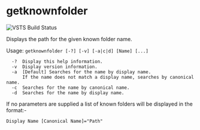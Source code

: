 # getknownfolder

![VSTS Build Status](https://carrewa.visualstudio.com/_apis/public/build/definitions/118f5b1a-e8ad-4c2f-9782-803f6d36735f/2/badge)

Displays the path for the given known folder name.

Usage: `getknownfolder [-?] [-v] [-a|c|d] [Name] [...]`
```
  -?  Display this help information.
  -v  Display version information.
  -a  [Default] Searches for the name by display name.
      If the name does not match a display name, searches by canonical name.
  -c  Searches for the name by canonical name.
  -d  Searches for the name by display name.
```

If no parameters are supplied a list of known folders will be displayed in the format:-

`Display Name [Canonical Name]="Path"`

